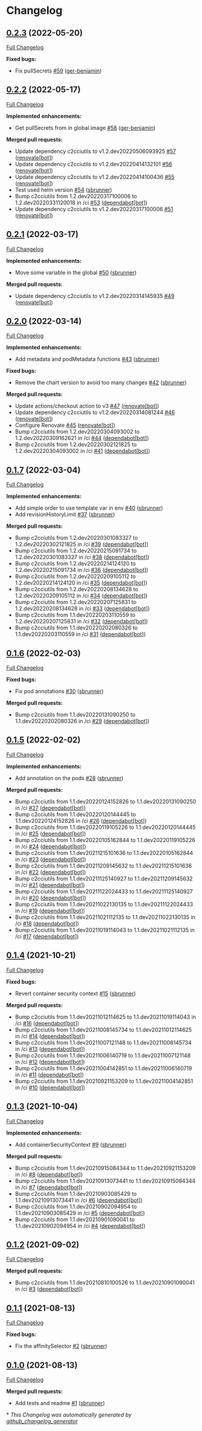 # Changelog

## [0.2.3](https://github.com/camptocamp/helm-common/tree/0.2.3) (2022-05-20)

[Full Changelog](https://github.com/camptocamp/helm-common/compare/0.2.2...0.2.3)

**Fixed bugs:**

- Fix pullSecrets [\#59](https://github.com/camptocamp/helm-common/pull/59) ([ger-benjamin](https://github.com/ger-benjamin))

## [0.2.2](https://github.com/camptocamp/helm-common/tree/0.2.2) (2022-05-17)

[Full Changelog](https://github.com/camptocamp/helm-common/compare/0.2.1...0.2.2)

**Implemented enhancements:**

- Get pullSecrets from in global.image [\#58](https://github.com/camptocamp/helm-common/pull/58) ([ger-benjamin](https://github.com/ger-benjamin))

**Merged pull requests:**

- Update dependency c2cciutils to v1.2.dev20220506093925 [\#57](https://github.com/camptocamp/helm-common/pull/57) ([renovate[bot]](https://github.com/apps/renovate))
- Update dependency c2cciutils to v1.2.dev20220414132101 [\#56](https://github.com/camptocamp/helm-common/pull/56) ([renovate[bot]](https://github.com/apps/renovate))
- Update dependency c2cciutils to v1.2.dev20220414100436 [\#55](https://github.com/camptocamp/helm-common/pull/55) ([renovate[bot]](https://github.com/apps/renovate))
- Test used helm version [\#54](https://github.com/camptocamp/helm-common/pull/54) ([sbrunner](https://github.com/sbrunner))
- Bump c2cciutils from 1.2.dev20220317100006 to 1.2.dev20220331120018 in /ci [\#53](https://github.com/camptocamp/helm-common/pull/53) ([dependabot[bot]](https://github.com/apps/dependabot))
- Update dependency c2cciutils to v1.2.dev20220317100006 [\#51](https://github.com/camptocamp/helm-common/pull/51) ([renovate[bot]](https://github.com/apps/renovate))

## [0.2.1](https://github.com/camptocamp/helm-common/tree/0.2.1) (2022-03-17)

[Full Changelog](https://github.com/camptocamp/helm-common/compare/0.2.0...0.2.1)

**Implemented enhancements:**

- Move some variable in the global [\#50](https://github.com/camptocamp/helm-common/pull/50) ([sbrunner](https://github.com/sbrunner))

**Merged pull requests:**

- Update dependency c2cciutils to v1.2.dev20220314145935 [\#49](https://github.com/camptocamp/helm-common/pull/49) ([renovate[bot]](https://github.com/apps/renovate))

## [0.2.0](https://github.com/camptocamp/helm-common/tree/0.2.0) (2022-03-14)

[Full Changelog](https://github.com/camptocamp/helm-common/compare/0.1.7...0.2.0)

**Implemented enhancements:**

- Add metadata and podMetadata functions [\#43](https://github.com/camptocamp/helm-common/pull/43) ([sbrunner](https://github.com/sbrunner))

**Fixed bugs:**

- Remove the chart version to avoid too many changes [\#42](https://github.com/camptocamp/helm-common/pull/42) ([sbrunner](https://github.com/sbrunner))

**Merged pull requests:**

- Update actions/checkout action to v3 [\#47](https://github.com/camptocamp/helm-common/pull/47) ([renovate[bot]](https://github.com/apps/renovate))
- Update dependency c2cciutils to v1.2.dev20220314081244 [\#46](https://github.com/camptocamp/helm-common/pull/46) ([renovate[bot]](https://github.com/apps/renovate))
- Configure Renovate [\#45](https://github.com/camptocamp/helm-common/pull/45) ([renovate[bot]](https://github.com/apps/renovate))
- Bump c2cciutils from 1.2.dev20220304093002 to 1.2.dev20220309162621 in /ci [\#44](https://github.com/camptocamp/helm-common/pull/44) ([dependabot[bot]](https://github.com/apps/dependabot))
- Bump c2cciutils from 1.2.dev20220302121825 to 1.2.dev20220304093002 in /ci [\#41](https://github.com/camptocamp/helm-common/pull/41) ([dependabot[bot]](https://github.com/apps/dependabot))

## [0.1.7](https://github.com/camptocamp/helm-common/tree/0.1.7) (2022-03-04)

[Full Changelog](https://github.com/camptocamp/helm-common/compare/0.1.6...0.1.7)

**Implemented enhancements:**

- Add simple order to use template var in env [\#40](https://github.com/camptocamp/helm-common/pull/40) ([sbrunner](https://github.com/sbrunner))
- Add revisionHistoryLimit [\#37](https://github.com/camptocamp/helm-common/pull/37) ([sbrunner](https://github.com/sbrunner))

**Merged pull requests:**

- Bump c2cciutils from 1.2.dev20220301083327 to 1.2.dev20220302121825 in /ci [\#39](https://github.com/camptocamp/helm-common/pull/39) ([dependabot[bot]](https://github.com/apps/dependabot))
- Bump c2cciutils from 1.2.dev20220215091734 to 1.2.dev20220301083327 in /ci [\#38](https://github.com/camptocamp/helm-common/pull/38) ([dependabot[bot]](https://github.com/apps/dependabot))
- Bump c2cciutils from 1.2.dev20220214124120 to 1.2.dev20220215091734 in /ci [\#36](https://github.com/camptocamp/helm-common/pull/36) ([dependabot[bot]](https://github.com/apps/dependabot))
- Bump c2cciutils from 1.2.dev20220209105112 to 1.2.dev20220214124120 in /ci [\#35](https://github.com/camptocamp/helm-common/pull/35) ([dependabot[bot]](https://github.com/apps/dependabot))
- Bump c2cciutils from 1.2.dev20220208134628 to 1.2.dev20220209105112 in /ci [\#34](https://github.com/camptocamp/helm-common/pull/34) ([dependabot[bot]](https://github.com/apps/dependabot))
- Bump c2cciutils from 1.2.dev20220207125831 to 1.2.dev20220208134628 in /ci [\#33](https://github.com/camptocamp/helm-common/pull/33) ([dependabot[bot]](https://github.com/apps/dependabot))
- Bump c2cciutils from 1.1.dev20220203110559 to 1.2.dev20220207125831 in /ci [\#32](https://github.com/camptocamp/helm-common/pull/32) ([dependabot[bot]](https://github.com/apps/dependabot))
- Bump c2cciutils from 1.1.dev20220202080326 to 1.1.dev20220203110559 in /ci [\#31](https://github.com/camptocamp/helm-common/pull/31) ([dependabot[bot]](https://github.com/apps/dependabot))

## [0.1.6](https://github.com/camptocamp/helm-common/tree/0.1.6) (2022-02-03)

[Full Changelog](https://github.com/camptocamp/helm-common/compare/0.1.5...0.1.6)

**Fixed bugs:**

- Fix pod annotations [\#30](https://github.com/camptocamp/helm-common/pull/30) ([sbrunner](https://github.com/sbrunner))

**Merged pull requests:**

- Bump c2cciutils from 1.1.dev20220131090250 to 1.1.dev20220202080326 in /ci [\#29](https://github.com/camptocamp/helm-common/pull/29) ([dependabot[bot]](https://github.com/apps/dependabot))

## [0.1.5](https://github.com/camptocamp/helm-common/tree/0.1.5) (2022-02-02)

[Full Changelog](https://github.com/camptocamp/helm-common/compare/0.1.4...0.1.5)

**Implemented enhancements:**

- Add annotation on the pods [\#28](https://github.com/camptocamp/helm-common/pull/28) ([sbrunner](https://github.com/sbrunner))

**Merged pull requests:**

- Bump c2cciutils from 1.1.dev20220124152826 to 1.1.dev20220131090250 in /ci [\#27](https://github.com/camptocamp/helm-common/pull/27) ([dependabot[bot]](https://github.com/apps/dependabot))
- Bump c2cciutils from 1.1.dev20220120144445 to 1.1.dev20220124152826 in /ci [\#26](https://github.com/camptocamp/helm-common/pull/26) ([dependabot[bot]](https://github.com/apps/dependabot))
- Bump c2cciutils from 1.1.dev20220119105226 to 1.1.dev20220120144445 in /ci [\#25](https://github.com/camptocamp/helm-common/pull/25) ([dependabot[bot]](https://github.com/apps/dependabot))
- Bump c2cciutils from 1.1.dev20220105162844 to 1.1.dev20220119105226 in /ci [\#24](https://github.com/camptocamp/helm-common/pull/24) ([dependabot[bot]](https://github.com/apps/dependabot))
- Bump c2cciutils from 1.1.dev20211215101636 to 1.1.dev20220105162844 in /ci [\#23](https://github.com/camptocamp/helm-common/pull/23) ([dependabot[bot]](https://github.com/apps/dependabot))
- Bump c2cciutils from 1.1.dev20211209145632 to 1.1.dev20211215101636 in /ci [\#22](https://github.com/camptocamp/helm-common/pull/22) ([dependabot[bot]](https://github.com/apps/dependabot))
- Bump c2cciutils from 1.1.dev20211125140927 to 1.1.dev20211209145632 in /ci [\#21](https://github.com/camptocamp/helm-common/pull/21) ([dependabot[bot]](https://github.com/apps/dependabot))
- Bump c2cciutils from 1.1.dev20211122024433 to 1.1.dev20211125140927 in /ci [\#20](https://github.com/camptocamp/helm-common/pull/20) ([dependabot[bot]](https://github.com/apps/dependabot))
- Bump c2cciutils from 1.1.dev20211022130135 to 1.1.dev20211122024433 in /ci [\#19](https://github.com/camptocamp/helm-common/pull/19) ([dependabot[bot]](https://github.com/apps/dependabot))
- Bump c2cciutils from 1.1.dev20211021112135 to 1.1.dev20211022130135 in /ci [\#18](https://github.com/camptocamp/helm-common/pull/18) ([dependabot[bot]](https://github.com/apps/dependabot))
- Bump c2cciutils from 1.1.dev20211019114043 to 1.1.dev20211021112135 in /ci [\#17](https://github.com/camptocamp/helm-common/pull/17) ([dependabot[bot]](https://github.com/apps/dependabot))

## [0.1.4](https://github.com/camptocamp/helm-common/tree/0.1.4) (2021-10-21)

[Full Changelog](https://github.com/camptocamp/helm-common/compare/0.1.3...0.1.4)

**Fixed bugs:**

- Revert container security context [\#15](https://github.com/camptocamp/helm-common/pull/15) ([sbrunner](https://github.com/sbrunner))

**Merged pull requests:**

- Bump c2cciutils from 1.1.dev20211012114625 to 1.1.dev20211019114043 in /ci [\#16](https://github.com/camptocamp/helm-common/pull/16) ([dependabot[bot]](https://github.com/apps/dependabot))
- Bump c2cciutils from 1.1.dev20211008145734 to 1.1.dev20211012114625 in /ci [\#14](https://github.com/camptocamp/helm-common/pull/14) ([dependabot[bot]](https://github.com/apps/dependabot))
- Bump c2cciutils from 1.1.dev20211007121148 to 1.1.dev20211008145734 in /ci [\#13](https://github.com/camptocamp/helm-common/pull/13) ([dependabot[bot]](https://github.com/apps/dependabot))
- Bump c2cciutils from 1.1.dev20211006140719 to 1.1.dev20211007121148 in /ci [\#12](https://github.com/camptocamp/helm-common/pull/12) ([dependabot[bot]](https://github.com/apps/dependabot))
- Bump c2cciutils from 1.1.dev20211004142851 to 1.1.dev20211006140719 in /ci [\#11](https://github.com/camptocamp/helm-common/pull/11) ([dependabot[bot]](https://github.com/apps/dependabot))
- Bump c2cciutils from 1.1.dev20210921153209 to 1.1.dev20211004142851 in /ci [\#10](https://github.com/camptocamp/helm-common/pull/10) ([dependabot[bot]](https://github.com/apps/dependabot))

## [0.1.3](https://github.com/camptocamp/helm-common/tree/0.1.3) (2021-10-04)

[Full Changelog](https://github.com/camptocamp/helm-common/compare/0.1.2...0.1.3)

**Implemented enhancements:**

- Add containerSecurityContext [\#9](https://github.com/camptocamp/helm-common/pull/9) ([sbrunner](https://github.com/sbrunner))

**Merged pull requests:**

- Bump c2cciutils from 1.1.dev20210915084344 to 1.1.dev20210921153209 in /ci [\#8](https://github.com/camptocamp/helm-common/pull/8) ([dependabot[bot]](https://github.com/apps/dependabot))
- Bump c2cciutils from 1.1.dev20210913073441 to 1.1.dev20210915084344 in /ci [\#7](https://github.com/camptocamp/helm-common/pull/7) ([dependabot[bot]](https://github.com/apps/dependabot))
- Bump c2cciutils from 1.1.dev20210903085429 to 1.1.dev20210913073441 in /ci [\#6](https://github.com/camptocamp/helm-common/pull/6) ([dependabot[bot]](https://github.com/apps/dependabot))
- Bump c2cciutils from 1.1.dev20210902094954 to 1.1.dev20210903085429 in /ci [\#5](https://github.com/camptocamp/helm-common/pull/5) ([dependabot[bot]](https://github.com/apps/dependabot))
- Bump c2cciutils from 1.1.dev20210901090041 to 1.1.dev20210902094954 in /ci [\#4](https://github.com/camptocamp/helm-common/pull/4) ([dependabot[bot]](https://github.com/apps/dependabot))

## [0.1.2](https://github.com/camptocamp/helm-common/tree/0.1.2) (2021-09-02)

[Full Changelog](https://github.com/camptocamp/helm-common/compare/0.1.1...0.1.2)

**Merged pull requests:**

- Bump c2cciutils from 1.1.dev20210810100526 to 1.1.dev20210901090041 in /ci [\#3](https://github.com/camptocamp/helm-common/pull/3) ([dependabot[bot]](https://github.com/apps/dependabot))

## [0.1.1](https://github.com/camptocamp/helm-common/tree/0.1.1) (2021-08-13)

[Full Changelog](https://github.com/camptocamp/helm-common/compare/0.1.0...0.1.1)

**Fixed bugs:**

- Fix the affinitySelector [\#2](https://github.com/camptocamp/helm-common/pull/2) ([sbrunner](https://github.com/sbrunner))

## [0.1.0](https://github.com/camptocamp/helm-common/tree/0.1.0) (2021-08-13)

[Full Changelog](https://github.com/camptocamp/helm-common/compare/13ee86267ce07d25535634d5e53bc6d314d61b4b...0.1.0)

**Merged pull requests:**

- Add tests and readme [\#1](https://github.com/camptocamp/helm-common/pull/1) ([sbrunner](https://github.com/sbrunner))

\* _This Changelog was automatically generated by [github_changelog_generator](https://github.com/github-changelog-generator/github-changelog-generator)_
